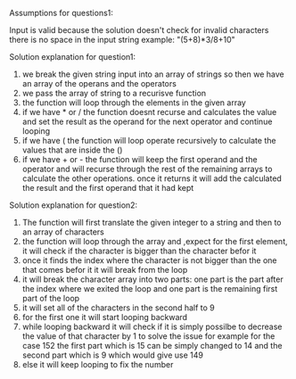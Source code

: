 
Assumptions for questions1:<br/>

Input is valid because the solution doesn't check for invalid characters <br/>
there is no space in the input string example: "(5+8)*3/8+10"


Solution explanation for question1: <br/>

1) we break the given string input into an array of strings so then we have an array of the operans and the operators <br/>
2) we pass the array of string to a recurisve function
3) the function will loop through the elements in the given array 
4) if we have * or / the function doesnt recurse and calculates the value and set the result as the operand for the next operator and continue looping
5) if we have ( the function will loop operate recursively to calculate the values that are inside the ()
6) if we have + or - the function will keep the first operand and the operator and will recurse through the rest of the remaining arrays to calculate the other operations. once it returns it will add the calculated the result and the first operand that it had kept </br>

Solution explanation for question2: <br/>

1) The function will first translate the given integer to a string and then to an array of characters
2) the function will loop through the array and ,expect for the first element, it will check if the character is bigger than the character befor it
3) once it finds the index where the character is not bigger than the one that comes befor it it will break from the loop
4) it will break the character array into two parts: one part is the part after the index where we exited the loop and one part is the remaining first part of the loop
5) it will set all of the characters in the second half to 9
6) for the first one it will start looping backward 
7) while looping backward it will check if it is simply possilbe to decrease the value of that character by 1 to solve the issue for example for the case 152 the first part which is 15 can be simply changed to 14 and the second part which is 9 which would give use 149
8) else it will keep looping to fix the number






